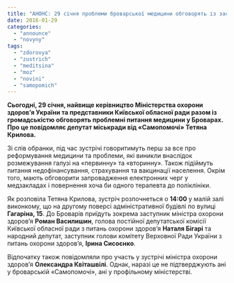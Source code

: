 ```yaml
---
title: "АНОНС: 29 січня проблеми броварської медицини обговорять із заступником міністра охорони здоров’я"
date: 2016-01-29
categories: 
  - "announce"
  - "novyny"
tags: 
  - "zdorovya"
  - "zustrich"
  - "meditsina"
  - "moz"
  - "novini"
  - "samopomich"
---
```


**Сьогодні, 29 січня, найвище керівництво Міністерства охорони здоров’я України та представники Київської обласної ради разом із громадськістю обговорять проблемні питання медицини у Броварах. Про це повідомляє депутат міськради від «Самопомочі» Тетяна Крилова.**

Зі слів обранки, під час зустрічі говоритимуть перш за все про реформування медицини та проблеми, які виникли внаслідок розмежування галузі на «первинну» та «вторинну». Також підіймуть питання недофінансування, страхування та вакцинації населення. Окрім того, мають обговорити запровадження електронних черг у медзакладах і повернення хоча би одного терапевта до поліклініки.

Як розповіла Тетяна Крилова, зустріч розпочнеться о **14:00** у малій залі виконкому, що на другому поверсі адміністративної будівлі по вулиці **Гагаріна, 15**. До Броварів приїдуть зокрема заступник міністра охорони здоров’я **Роман Василишин**, голова постійної депутатської комісії Київської обласної ради з питань охорони здоров’я **Наталя Бігарі** та народний депутат, заступник голови комітету Верховної Ради України з питань охорони здоров’я, **Ірина Сисоєнко**.

Відпочатку також повідомляли про участь у зустрічі міністра охорони здоров’я **Олександра Квіташвілі**. Однак, наразі це не підтверджують ані у броварській «Самопомочі», ані у профільному міністерстві.
